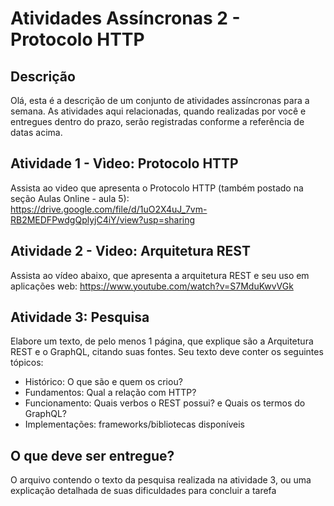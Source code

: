 # **Atividades Assíncronas 2 - Protocolo HTTP**

## **Descrição**

Olá, esta é a descrição de um conjunto de atividades assíncronas para a semana.  As atividades aqui relacionadas, quando realizadas por você e entregues dentro do prazo, serão registradas conforme a referência de datas acima. 

## **Atividade 1 - Vìdeo: Protocolo HTTP**
Assista ao video que apresenta o Protocolo HTTP (também postado na seção Aulas Online - aula 5): https://drive.google.com/file/d/1uO2X4uJ_7vm-RB2MEDFPwdgQplyjC4iY/view?usp=sharing

## **Atividade 2 - Video:  Arquitetura REST**
Assista ao vídeo abaixo, que apresenta a arquitetura REST e seu uso em aplicações web: https://www.youtube.com/watch?v=S7MduKwvVGk

## **Atividade 3:  Pesquisa**
Elabore um texto, de pelo menos 1 página, que explique são a Arquitetura REST e o GraphQL, citando suas fontes. Seu texto deve conter os seguintes tópicos:
- Histórico: O que são e quem os criou?
- Fundamentos: Qual a relação com HTTP?
- Funcionamento: Quais verbos o REST possui? e Quais os termos do GraphQL?
- Implementações: frameworks/bibliotecas disponíveis

## **O que deve ser entregue?**
O arquivo contendo o texto da pesquisa realizada na atividade 3, ou uma explicação detalhada de suas dificuldades para concluir a tarefa